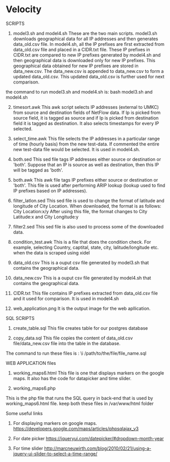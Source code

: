 # Velocity
SCRIPTS

1. model3.sh and model4.sh 
These are the two main scripts. model3.sh downloads geographical data for all IP addresses and then generates data_old.csv file. In model4.sh, all the IP prefixes are first extracted from data_old.csv file and placed in a CIDR.txt file. These IP prefixes in CIDR.txt are compared to new IP prefixes generated by model4.sh and then geographical data is downloaded only for new IP prefixes. This geographical data obtained for new IP prefixes are stored in data_new.csv. The data_new.csv is appended to data_new.csv to form a updated data_old.csv. This updated data_old.csv is further used for next comparison.

the command to run model3.sh and model4.sh is: bash model3.sh and model4.sh


2. timesort.awk
This awk script selects IP addresses (external to UMKC) from source and destination fields of NetFlow data. If Ip is picked from source field, it is tagged as source and if Ip is picked from destination field it is tagged as destination. It also selects timestamps for every IP selected.

3. select_time.awk
This file selects the IP addresses in a particular range of time (hourly basis) from the new test-data. If commented the entire new test-data file would be selected. It is used in model4.sh.  

4. both.sed
This sed file tags IP addresses either source or destination or 'both'. Suppose that an IP is source as well as destination, then this IP will be tagged as 'both'.

5. both.awk
This awk file tags IP prefixes either source or destination or 'both'. This file is used after performing ARIP lookup (lookup used to find IP prefixes based on IP addresses).

6. filter_latlon.sed
This sed file is used to change the format of latitude and longitude of City Location. When downloaded, the format is as follows:
City Location:x/y
After using this file, the format changes to City Latitude:x and City Longitude:y

7. filter2.sed
This sed file is also used to process some of the downloaded data.

8. condition_test.awk
This is a file that does the condition check. For example, selecting Country, captital, state, city, lalitude/longitude etc. when the data is scraped using xidel

9. data_old.csv
This is a ouput csv file generated by model3.sh that contains the geographical data.

10. data_new.csv
This is a ouput csv file generated by model4.sh that contains the geographical data. 

11. CIDR.txt
This file contains IP prefixes extracted from data_old.csv file and it used for comparison. It is used in model4.sh

12. web_application.png
It is the output image for the web apllication.

SQL SCRIPTS

1. create_table.sql
This file creates table for our postgres database

2. copy_data.sql
This file copies the content of data_old.csv file/data_new.csv file into the table in the database.

The command to run these files is :
\i /path/to/the/file/file_name.sql


WEB APPLICATION files

1. working_maps6.html 
This file is one that displays markers on the google maps. It also has the code for datapicker and time slider.

2. working_maps6.php

This is the php file that runs the SQL query in back-end that is used by working_maps6.html file.
keep both these files in /var/www/html folder

Some useful links

1. For displaying markers on google maps.
https://developers.google.com/maps/articles/phpsqlajax_v3   

2. For date picker
https://jqueryui.com/datepicker/#dropdown-month-year 

3. For time slider
http://marcneuwirth.com/blog/2010/02/21/using-a-jquery-ui-slider-to-select-a-time-range/    


